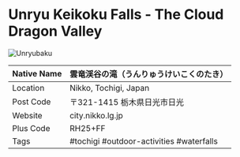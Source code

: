 # Unryu Keikoku Falls - The Cloud Dragon Valley

![](https://www.japan-guide.com/blog/peaks/g/180223_25.jpg "Unryubaku")

| Native Name 	| 雲竜渓谷の滝（うんりゅうけいこくのたき） 	|
|-------------	|------------------------------------------	|
| Location    	| Nikko, Tochigi, Japan                    	|
| Post Code   	| 〒321-1415 栃木県日光市日光              	|
| Website     	| city.nikko.lg.jp                         	|
| Plus Code   	| RH25+FF                                  	|
| Tags        	| #tochigi #outdoor-activities #waterfalls 	|
